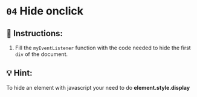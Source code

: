 # `04` Hide onclick

## 📝 Instructions:

1. Fill the `myEventListener` function with the code needed to hide the first `div` of the document.

## 💡 Hint:

To hide an element with javascript your need to do **element.style.display**